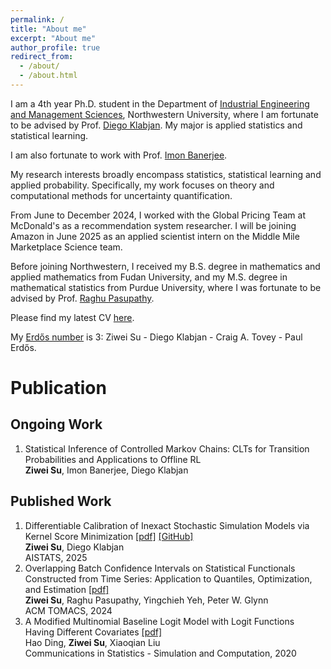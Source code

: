 ```yaml
---
permalink: /
title: "About me"
excerpt: "About me"
author_profile: true
redirect_from: 
  - /about/
  - /about.html
---
```


I am a 4th year Ph.D. student in the Department of [Industrial Engineering and Management Sciences](https://www.mccormick.northwestern.edu/industrial/), Northwestern University, where I am fortunate to be advised by Prof. [Diego Klabjan](https://dynresmanagement.com/index.html). My major is applied statistics and statistical learning. 

I am also fortunate to work with Prof. [Imon Banerjee](https://ibanerj750.github.io/). 

My research interests broadly encompass statistics, statistical learning and applied probability. Specifically, my work focuses on theory and computational methods for uncertainty quantification. 

From June to December 2024, I worked with the Global Pricing Team at McDonald's as a recommendation system researcher. I will be joining Amazon in June 2025 as an applied scientist intern on the Middle Mile Marketplace Science team.

Before joining Northwestern, I received my B.S. degree in mathematics and applied mathematics from Fudan University, and my M.S. degree in mathematical statistics from Purdue University, where I was fortunate to be advised by Prof. [Raghu Pasupathy](https://web.ics.purdue.edu/~pasupath/).

Please find my latest CV [here](https://www.overleaf.com/read/zkmdytszbypg#e65dbb).

My [Erdős number](https://mathscinet.ams.org/mathscinet/freetools/collab-dist) is 3: Ziwei Su - Diego Klabjan - Craig A. Tovey - Paul Erdős.

# Publication

## Ongoing Work
1. Statistical Inference of Controlled Markov Chains: CLTs for Transition Probabilities and Applications to Offline RL <br> 
   **Ziwei Su**, Imon Banerjee, Diego Klabjan
   
## Published Work

1. Differentiable Calibration of Inexact Stochastic Simulation Models via Kernel Score Minimization  [\[pdf\]](../files/AISTATS_2025_Camera_Ready.pdf) [\[GitHub\]](https://github.com/ziweisu/differentiable-calibration) <br> 
**Ziwei Su**, Diego Klabjan <br>
AISTATS, 2025
1. Overlapping Batch Confidence Intervals on Statistical Functionals Constructed from Time Series: Application to Quantiles, Optimization, and Estimation [\[pdf\]](https://dl.acm.org/doi/10.1145/3649437)  
**Ziwei Su**, Raghu Pasupathy, Yingchieh Yeh, Peter W. Glynn <br> 
ACM TOMACS, 2024
1. A Modified Multinomial Baseline Logit Model with Logit Functions Having Different Covariates [\[pdf\]](https://www.tandfonline.com/doi/pdf/10.1080/03610918.2018.1529238)  
Hao Ding, **Ziwei Su**, Xiaoqian Liu  
Communications in Statistics - Simulation and Computation, 2020

